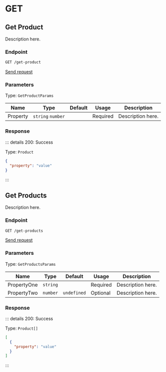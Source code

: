 # GET

## Get Product

Description here.

### Endpoint

```sh
GET /get-product
```

[Send request](https://hopp.sh/r/KC6zbfBzNX44 '/get-product')

### Parameters

Type: `GetProductParams`

| Name     | Type              | Default | Usage    | Description       |
| -------- | ----------------- | ------- | -------- | ----------------- |
| Property | `string` `number` |         | Required | Description here. |

### Response

::: details 200: Success

Type: `Product`

```json
{
  "property": "value"
}
```

:::

## Get Products

Description here.

### Endpoint

```sh
GET /get-products
```

[Send request](https://hopp.sh/r/H2O26ilPwJLs '/get-products')

### Parameters

Type: `GetProductsParams`

| Name        | Type     | Default     | Usage    | Description       |
| ----------- | -------- | ----------- | -------- | ----------------- |
| PropertyOne | `string` |             | Required | Description here. |
| PropertyTwo | `number` | `undefined` | Optional | Description here. |

### Response

::: details 200: Success

Type: `Product[]`

```json
[
  {
    "property": "value"
  }
]
```

:::
